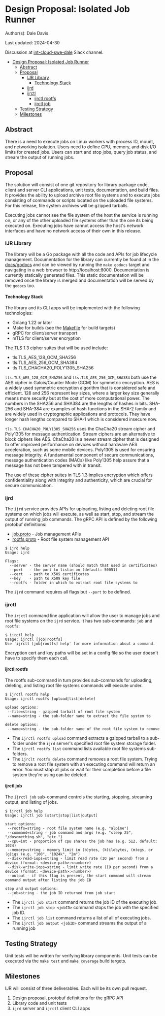 # Design Proposal: Isolated Job Runner

Author(s): Dale Davis

Last updated: 2024-04-30

Discussion at [int-cloud-swe-dale](https://app.slack.com/client/TF04GMFKN/C070ZARGD6U) 
Slack channel.

<!-- TOC -->
* [Design Proposal: Isolated Job Runner](#design-proposal-isolated-job-runner)
  * [Abstract](#abstract)
  * [Proposal](#proposal)
    * [IJR Library](#ijr-library)
      * [Technology Stack](#technology-stack)
    * [ijrd](#ijrd)
    * [ijrctl](#ijrctl)
      * [ijrctl rootfs](#ijrctl-rootfs)
      * [ijrctl job](#ijrctl-job)
  * [Testing Strategy](#testing-strategy)
  * [Milestones](#milestones)
<!-- TOC -->

## Abstract

There is a need to execute jobs on Linux workers with process ID, mount, and
networking isolation. Users need to define CPU, memory, and disk I/O limits for
created jobs. Users can start and stop jobs, query job status, and stream the
output of running jobs.

## Proposal

The solution will consist of one git repository for library package code, client
and server CLI applications, unit tests, documentation, and build files. It 
provides the ability to upload archive root file systems and to execute jobs
consisting of commands or scripts located on the uploaded file systems. For this
release, file system archives will be gzipped tarballs.

Executing jobs cannot see the file system of the host the service is running on,
or any of the other uploaded file systems other than the one its being executed
on. Executing jobs have cannot access the host's network interfaces and have
no network access of their own in this release.

### IJR Library

The library will be a Go package with all the code and APIs for job lifecycle 
management. Documentation for the library can currently be found at in the 
[docs/godocs](./godocs) and can be viewed by running the `make godocs` target 
and navigating in a web browser to http://localhost:8000. Documentation is 
currently statically generated files. This static documentation will be removed
once the library is merged and documentation will be served by the `godocs`
too.

#### Technology Stack

The library and its CLI apps will be implemented with the following technologies:

* Golang 1.22 or later
* Make for builds (see the [Makefile](../Makefile) for build targets)
* gRPC for client/server transport
* mTLS for client/server encryption

The TLS 1.3 cipher suites that will be used include:

* tls.TLS_AES_128_GCM_SHA256
* tls.TLS_AES_256_GCM_SHA384
* tls.TLS_CHACHA20_POLY1305_SHA256

`tls.TLS_AES_128_GCM_SHA256` and `tls.TLS_AES_256_GCM_SHA384` both use the AES 
cipher in Galois/Counter Mode (GCM) for symmetric encryption. AES is a widely 
used symmetric encryption algorithm that is considered safe and efficient. 128 
and 256 represent key sizes, where a larger key size generally means more 
security but at the cost of more computational power. The numbers in the 
SHA256 and SHA384 are the lengths of hashes in bits. SHA-256 and SHA-384 are 
examples of hash functions in the SHA-2 family and are widely used in 
cryptographic applications and protocols. They have longer hash lengths 
compared to SHA-1 which is considered insecure now.

`tls.TLS_CHACHA20_POLY1305_SHA256` uses the ChaCha20 stream cipher and Poly1305
for message authentication. Stream ciphers are an alternative to block ciphers
like AES. ChaCha20 is a newer stream cipher that is designed to offer improved
performance on devices without hardware AES acceleration, such as some mobile
devices. Poly1305 is used for ensuring message integrity. A fundamental
component of secure communications, message authentication codes (MACs) like
Poly1305 help assure that a message has not been tampered with in transit.

The use of these cipher suites in TLS 1.3 implies encryption which offers 
confidentiality along with integrity and authenticity, which are crucial for 
secure communication. 

### ijrd

The `ijrd` service provides APIs for uploading, listing and deleting root file
systems on which jobs will execute, as well as start, stop, and stream the output
of running job commands. The gRPC API is defined by the following protobuf
definitions:

* [job.proto](../proto/job.proto) - Job management APIs
* [rootfs.proto](../proto/rootfs.proto) - Root file system management API

```shell
$ ijrd help
Usage: ijrd

Flags:
  --server - the server name (should match that used in certificates)
  --port   - the port to listin on (default: 50051)
  --cert   - path to X509 certificates
  --key    - path to X509 key file
  --rootfs - folder in which to extract root file systems to
```
The `ijrd` command requires all flags but `--port` to be defined.

### ijrctl

The `irjctl` command line application will allow the user to manage jobs and
root file systems on the `ijrd` service. It has two sub-commands: `job` and 
`rootfs`:

```shell
$ ijrctl help
Usage: ijrctl [job|rootfs]
Use 'ijrctl [job|rootfs] help' for more information about a command.
```

Encryption cert and key paths will be set in a config file so the user doesn't have
to specify them each call.

#### ijrctl rootfs

The rootfs sub-command in turn provides sub-commands for uploading, deleting, 
and listing root file systems commands will execute under.

```shell
$ ijrctl rootfs help
Usage: ijrctl rootfs [upload|list|delete]

upload options:
 --file=string - gzipped tarball of root file system
 --name=string - the sub-folder name to extract the file system to

delete options:
 --name=string - the sub-folder name of the root file system to remove
```
* The `ijrctl rootfs upload` command extracts a gzipped tarball to a sub-folder
under the `ijrd` server's specified root file system storage folder.
* The `ijrctl rootfs list` command lists available root file systems sub-folders.
* The `ijrclt rootfs delete` command removes a root file system. Trying to remove
  a root file system with an executing command will return an error. You must
  stop all jobs or wait for their completion before a file system they're using
  can be deleted.

#### ijrctl job

The `ijrctl job` sub-command controls the starting, stopping, streaming output, 
and listing of jobs.

```shell
$ ijrctl job help
Usage: ijrctl job [start|stop|list|output]

start options:
 --rootfs=string - root file system name (e.g. "alpine")
 --command=string - job command and args (e.g. "sleep 25", "/dosomething.sh", "etc.")
 --cpu=int - proportion of cpu shares the job has (e.g. 512, default: 1024)
 --memory=string - memory limit in (b)ytes, (k)ilobytes, (m)egs, or (g)igs (e.g. "100", "1024k", "2m")
 --disk-read-iops=string - limit read rate (IO per second) from a device (format: <device-path>:<number>)
 --disk-write-iops=string - limit write rate (IO per second) from a device (format: <device-path>:<number>)
 --output - if this flag is present, the start command will stream command output after listing the job ID 

stop and output options:
 --job=string - the job ID returned from job start
```
* The `ijrctl job start` command returns the job ID of the executing job.
* The `ijrctl job stop <jobID>` command stops the job with the specified job ID.
* The `ijrctl job list` command returns a list of all of executing jobs.
* The `ijrctl job output <jobID>` command streams the output of a running job

## Testing Strategy

Unit tests will be written for verifying library components. Unit tests can be
executed via the `make test` and `make coverage` build targets.

## Milestones

IJR will consist of three deliverables. Each will be its own pull request.

1. Design proposal, protobuf definitions for the gRPC API
2. Library code and unit tests
3. `ijrd` server and `ijrctl` client CLI apps